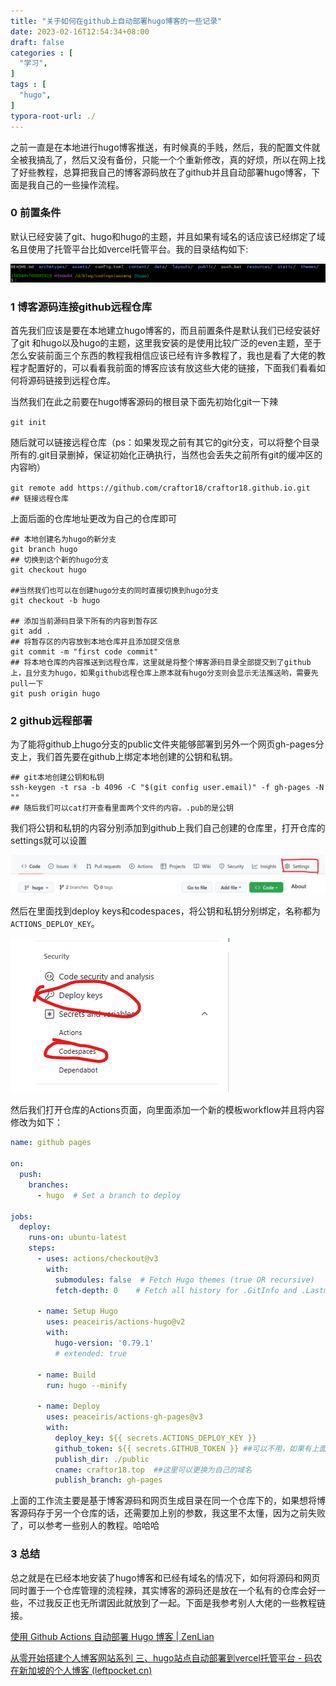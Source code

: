 ```yaml
---
title: "关于如何在github上自动部署hugo博客的一些记录"
date: 2023-02-16T12:54:34+08:00
draft: false
categories : [
  "学习",
]
tags : [
  "hugo",
]
typora-root-url: ./
---
```


之前一直是在本地进行hugo博客推送，有时候真的手贱，然后，我的配置文件就全被我搞乱了，然后又没有备份，只能一个个重新修改，真的好烦，所以在网上找了好些教程，总算把我自己的博客源码放在了github并且自动部署hugo博客，下面是我自己的一些操作流程。

### 0 前置条件

默认已经安装了git、hugo和hugo的主题，并且如果有域名的话应该已经绑定了域名且使用了托管平台比如vercel托管平台。我的目录结构如下:

![blog_tree](/img/blog_tree.png)

### 1 博客源码连接github远程仓库

首先我们应该是要在本地建立hugo博客的，而且前置条件是默认我们已经安装好了git 和hugo以及hugo的主题，这里我安装的是使用比较广泛的even主题，至于怎么安装前面三个东西的教程我相信应该已经有许多教程了，我也是看了大佬的教程才配置好的，可以看看我前面的博客应该有放这些大佬的链接，下面我们看看如何将源码链接到远程仓库。

当然我们在此之前要在hugo博客源码的根目录下面先初始化git一下辣

`git init`

随后就可以链接远程仓库（ps：如果发现之前有其它的git分支，可以将整个目录所有的.git目录删掉，保证初始化正确执行，当然也会丢失之前所有git的缓冲区的内容哟）

`git remote add https://github.com/craftor18/craftor18.github.io.git  ## 链接远程仓库`

上面后面的仓库地址更改为自己的仓库即可

```shell
## 本地创建名为hugo的新分支
git branch hugo
## 切换到这个新的hugo分支
git checkout hugo

##当然我们也可以在创建hugo分支的同时直接切换到hugo分支
git checkout -b hugo

## 添加当前源码目录下所有的内容到暂存区
git add .
## 将暂存区的内容放到本地仓库并且添加提交信息
git commit -m "first code commit"
## 将本地仓库的内容推送到远程仓库，这里就是将整个博客源码目录全部提交到了github上，且分支为hugo，如果github远程仓库上原本就有hugo分支则会显示无法推送哟，需要先pull一下
git push origin hugo
```



### 2 github远程部署

为了能将github上hugo分支的public文件夹能够部署到另外一个网页gh-pages分支上，我们首先要在github上绑定本地创建的公钥和私钥。

```shell
## git本地创建公钥和私钥
ssh-keygen -t rsa -b 4096 -C "$(git config user.email)" -f gh-pages -N ""
## 随后我们可以cat打开查看里面两个文件的内容。.pub的是公钥
```

我们将公钥和私钥的内容分别添加到github上我们自己创建的仓库里，打开仓库的settings就可以设置

![githubset](/img/githubset.png)

然后在里面找到deploy keys和codespaces，将公钥和私钥分别绑定，名称都为`ACTIONS_DEPLOY_KEY`。

![keys](/img/key.png)

然后我们打开仓库的Actions页面，向里面添加一个新的模板workflow并且将内容修改为如下：

```yaml
name: github pages

on:
  push:
    branches:
      - hugo  # Set a branch to deploy

jobs:
  deploy:
    runs-on: ubuntu-latest
    steps:
      - uses: actions/checkout@v3
        with:
          submodules: false  # Fetch Hugo themes (true OR recursive)
          fetch-depth: 0    # Fetch all history for .GitInfo and .Lastmod

      - name: Setup Hugo
        uses: peaceiris/actions-hugo@v2
        with:
          hugo-version: '0.79.1'
          # extended: true

      - name: Build
        run: hugo --minify

      - name: Deploy
        uses: peaceiris/actions-gh-pages@v3
        with:
          deploy_key: ${{ secrets.ACTIONS_DEPLOY_KEY }}
          github_token: ${{ secrets.GITHUB_TOKEN }} ##可以不用，如果有上面那个秘钥的话
          publish_dir: ./public
          cname: craftor18.top  ##这里可以更换为自己的域名
          publish_branch: gh-pages
```

上面的工作流主要是基于博客源码和网页生成目录在同一个仓库下的，如果想将博客源码存于另一个仓库的话，还需要加上别的参数，我这里不太懂，因为之前失败了，可以参考一些别人的教程。哈哈哈



### 3 总结

总之就是在已经本地安装了hugo博客和已经有域名的情况下，如何将源码和网页同时置于一个仓库管理的流程辣，其实博客的源码还是放在一个私有的仓库会好一些，不过我反正也无所谓因此就放到了一起。下面是我参考别人大佬的一些教程链接。

[使用 Github Actions 自动部署 Hugo 博客 | ZenLian](https://zenlian.github.io/posts/tools/github-actions-hugo/)

[从零开始搭建个人博客网站系列 三、hugo站点自动部署到vercel托管平台 - 码农在新加坡的个人博客 (leftpocket.cn)](https://www.leftpocket.cn/post/hugo/hugo_vercel/)
